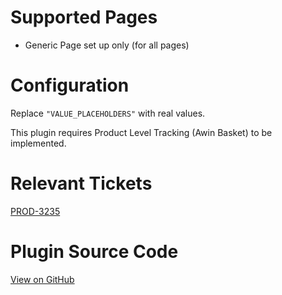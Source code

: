 
# Supported Pages

- Generic Page set up only (for all pages)

# Configuration

Replace `"VALUE_PLACEHOLDERS"` with real values.

This plugin requires Product Level Tracking (Awin Basket) to be
implemented.

# Relevant Tickets

[PROD-3235](https://jira.awin.com/browse/PROD-3235)

# Plugin Source Code

[View on
GitHub](https://github.com/awin/awin-tracking/blob/5104c45c23c9a8c995005a235f87f3a327a253a1/web/thirdparty/basketBooster.js)